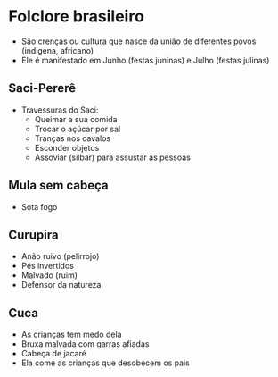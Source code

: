 # Folclore brasileiro

* São crenças ou cultura que nasce da união de diferentes povos (indigena, africano)
* Ele é manifestado em Junho (festas juninas) e Julho (festas julinas)

## Saci-Pererê

* Travessuras do Saci:
  * Queimar a sua comida
  * Trocar o açúcar por sal
  * Tranças nos cavalos
  * Esconder objetos
  * Assoviar (silbar) para assustar as pessoas

## Mula sem cabeça

* Sota fogo

## Curupira

* Anão ruivo (pelirrojo)
* Pés invertidos
* Malvado (ruim)
* Defensor da natureza

## Cuca

* As crianças tem medo dela
* Bruxa malvada com garras afiadas
* Cabeça de jacaré
* Ela come as crianças que desobecem os pais
